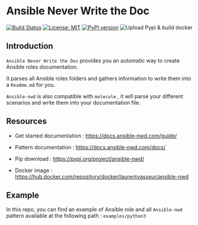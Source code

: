 # Ansible Never Write the Doc

[![Build Status](https://travis-ci.com/VasseurLaurent/ansible-nwd.svg?branch=master)](https://travis-ci.com/VasseurLaurent/ansible-nwd) [![License: MIT](https://img.shields.io/badge/License-MIT-yellow.svg)](https://opensource.org/licenses/MIT) [![PyPI version](https://badge.fury.io/py/ansible-nwd.svg)](https://badge.fury.io/py/ansible-nwd) ![Upload Pypi & build docker](https://github.com/VasseurLaurent/ansible-nwd/workflows/Upload%20Pypi%20&%20build%20docker/badge.svg)

## Introduction

``Ansible Never Write the Doc`` provides you an automatic way to create Ansible roles documentation.

It parses all Ansible roles folders and gathers information to write them into a ``Readme.md`` for you.

``Ansible-nwd`` is also compatible with ``molecule`` , it will parse your different scenarios and write them into your documentation file.

## Resources

* Get started documentation : https://docs.ansible-nwd.com/guide/

* Pattern documentation : https://docs.ansible-nwd.com/docs/

* Pip download : https://pypi.org/project/ansible-nwd/

* Docker image : https://hub.docker.com/repository/docker/laurentvasseur/ansible-nwd

## Example

In this repo, you can find an example of Ansible role and all ``Ansible-nwd`` pattern available at the following path : ``examples/python3``
